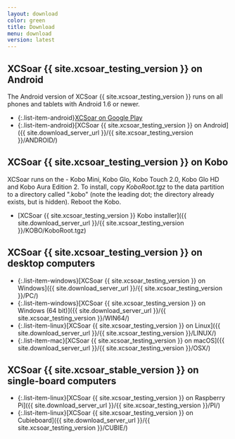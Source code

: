 ```yaml
---
layout: download
color: green
title: Download
menu: download
version: latest
---
```


## XCSoar {{ site.xcsoar_testing_version }} on Android

The Android version of XCSoar {{ site.xcsoar_testing_version }} runs on all phones and tablets with Android 1.6 or newer.

- {:.list-item-android}[XCSoar on Google Play](https://play.google.com/store/apps/details?id=org.xcsoar.testing)
- {:.list-item-android}[XCSoar {{ site.xcsoar_testing_version }} on Android]({{ site.download_server_url }}/{{ site.xcsoar_testing_version }}/ANDROID/)

## XCSoar {{ site.xcsoar_testing_version }} on Kobo

XCSoar runs on the - Kobo Mini, Kobo Glo, Kobo Touch 2.0, Kobo Glo HD and
Kobo Aura Edition 2.  To install, copy *KoboRoot.tgz* to the data partition to a
directory called ".kobo" (note the leading dot; the directory already exists,
but is hidden).  Reboot the Kobo.

- [XCSoar {{ site.xcsoar_testing_version }} Kobo installer]({{ site.download_server_url }}/{{ site.xcsoar_testing_version }}/KOBO/KoboRoot.tgz)

## XCSoar {{ site.xcsoar_testing_version }} on desktop computers

- {:.list-item-windows}[XCSoar {{ site.xcsoar_testing_version }} on Windows]({{ site.download_server_url }}/{{ site.xcsoar_testing_version }}/PC/)
- {:.list-item-windows}[XCSoar {{ site.xcsoar_testing_version }} on Windows (64 bit)]({{ site.download_server_url }}/{{ site.xcsoar_testing_version }}/WIN64/)
- {:.list-item-linux}[XCSoar {{ site.xcsoar_testing_version }} on Linux]({{ site.download_server_url }}/{{ site.xcsoar_testing_version }}/LINUX/)
- {:.list-item-mac}[XCSoar {{ site.xcsoar_testing_version }} on macOS]({{ site.download_server_url }}/{{ site.xcsoar_testing_version }}/OSX/)

## XCSoar {{ site.xcsoar_stable_version }} on single-board computers

- {:.list-item-linux}[XCSoar {{ site.xcsoar_testing_version }} on Raspberry Pi]({{ site.download_server_url }}/{{ site.xcsoar_testing_version }}/PI/)
- {:.list-item-linux}[XCSoar {{ site.xcsoar_testing_version }} on Cubieboard]({{ site.download_server_url }}/{{ site.xcsoar_testing_version }}/CUBIE/)
